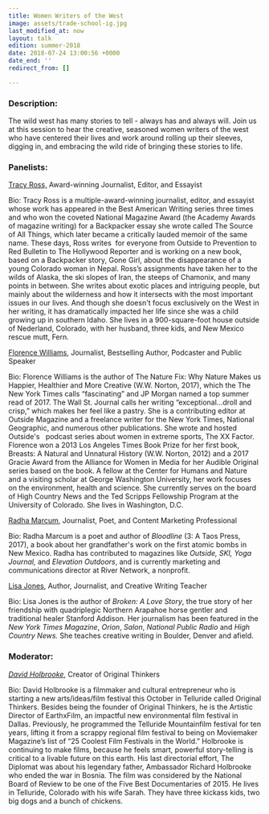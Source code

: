 ```yaml
---
title: Women Writers of the West
image: assets/trade-school-ig.jpg
last_modified_at: now
layout: talk
edition: summer-2018
date: 2018-07-24 13:00:56 +0000
date_end: ''
redirect_from: []

---
```

### Description:

The wild west has many stories to tell - always has and always will. Join us at this session to hear the creative, seasoned women writers of the west who have centered their lives and work around rolling up their sleeves, digging in, and embracing the wild ride of bringing these stories to life.

### Panelists:

[Tracy Ross,]() Award-winning Journalist, Editor, and Essayist

Bio: Tracy Ross is a multiple-award-winning journalist, editor, and essayist whose work has appeared in the Best American Writing series three times and who won the coveted National Magazine Award (the Academy Awards of magazine writing) for a Backpacker essay she wrote called The Source of All Things, which later became a critically lauded memoir of the same name. These days, Ross writes  for everyone from Outside to Prevention to Red Bulletin to The Hollywood Reporter and is working on a new book, based on a Backpacker story, Gone Girl, about the disappearance of a young Colorado woman in Nepal. Ross’s assignments have taken her to the wilds of Alaska, the ski slopes of Iran, the steeps of Chamonix, and many points in between. She writes about exotic places and intriguing people, but mainly about the wilderness and how it intersects with the most important issues in our lives. And though she doesn't focus exclusively on the West in her writing, it has dramatically impacted her life since she was a child growing up in southern Idaho. She lives in a 900-square-foot house outside of Nederland, Colorado, with her husband, three kids, and New Mexico rescue mutt, Fern.

[Florence Williams](http://www.florencewilliams.com/about/), Journalist, Bestselling Author, Podcaster and Public Speaker

Bio: Florence Williams is the author of The Nature Fix: Why Nature Makes us Happier, Healthier and More Creative (W.W. Norton, 2017), which the The New York Times calls “fascinating” and JP Morgan named a top summer read of 2017. The Wall St. Journal calls her writing “exceptional...droll and crisp,” which makes her feel like a pastry. She is a contributing editor at Outside Magazine and a freelance writer for the New York Times, National Geographic, and numerous other publications. She wrote and hosted Outside's   podcast series about women in extreme sports, The XX Factor. Florence won a 2013 Los Angeles Times Book Prize for her first book, Breasts: A Natural and Unnatural History (W.W. Norton, 2012) and a 2017 Gracie Award from the Alliance for Women in Media for her Audible Original series based on the book. A fellow at the Center for Humans and Nature and a visiting scholar at George Washington University, her work focuses on the environment, health and science. She currently serves on the board of High Country News and the Ted Scripps Fellowship Program at the University of Colorado. She lives in Washington, D.C.

[Radha Marcum](http://radhamarcum.com/), Journalist, Poet, and Content Marketing Professional

Bio: Radha Marcum is a poet and author of _Bloodline_ (3: A Taos Press, 2017), a book about her grandfather's work on the first atomic bombs in New Mexico. Radha has contributed to magazines like _Outside, SKI, Yoga Journal,_ and _Elevation Outdoors_, and is currently marketing and communications director at River Network, a nonprofit.

[Lisa Jones](https://www.lisajonesteaches.com/), Author, Journalist, and Creative Writing Teacher

Bio: Lisa Jones is the author of _Broken: A Love Story_, the true story of her friendship with quadriplegic Northern Arapahoe horse gentler and traditional healer Stanford Addison. Her journalism has been featured in the _New York Times Magazine_, _Orion_, _Salon_, _National Public Radio_ and _High Country News._ She teaches creative writing in Boulder, Denver and afield.

### Moderator:

[_David Holbrooke_](https://www.telluride.com/festivals-and-events/original-thinkers-festival), Creator of Original Thinkers

Bio: David Holbrooke is a filmmaker and cultural entrepreneur who is starting a new arts/ideas/film festival this October in Telluride called Original Thinkers. Besides being the founder of Original Thinkers, he is the Artistic Director of EarthxFilm, an impactful new environmental film festival in Dallas. Previously, he programmed the Telluride Mountainfilm festival for ten years, lifting it from a scrappy regional film festival to being on Moviemaker Magazine’s list of “25 Coolest Film Festivals in the World.” Holbrooke is continuing to make films, because he feels smart, powerful story-telling is critical to a livable future on this earth. His last directorial effort, The Diplomat was about his legendary father, Ambassador Richard Holbrooke who ended the war in Bosnia. The film was considered by the National Board of Review to be one of the Five Best Documentaries of 2015. He lives in Telluride, Colorado with his wife Sarah. They have three kickass kids, two big dogs and a bunch of chickens.